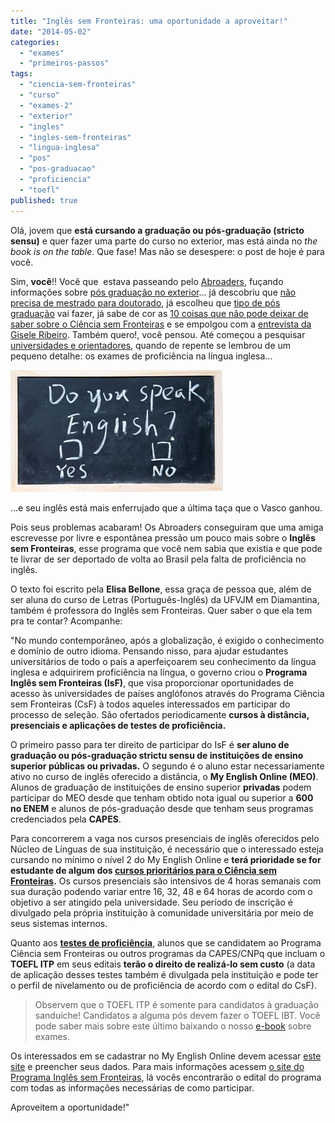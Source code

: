 ```yaml
---
title: "Inglês sem Fronteiras: uma oportunidade a aproveitar!"
date: "2014-05-02"
categories: 
  - "exames"
  - "primeiros-passos"
tags: 
  - "ciencia-sem-fronteiras"
  - "curso"
  - "exames-2"
  - "exterior"
  - "ingles"
  - "ingles-sem-fronteiras"
  - "lingua-inglesa"
  - "pos"
  - "pos-graduacao"
  - "proficiencia"
  - "toefl"
published: true
---
```


Olá, jovem que **está cursando a graduação ou pós-graduação (stricto sensu)** e quer fazer uma parte do curso no exterior, mas está ainda no _the book is on the table_. Que fase! Mas não se desespere: o post de hoje é para você.

Sim, **você**!! Você que  estava passeando pelo [Abroaders](http://www.abroaders.com.br/welcome/ "Welcome to Abroaders: o seu novo guia sobre como estudar no exterior"), fuçando informações sobre [pós graduação no exterior](http://www.abroaders.com.br/porque-fazer-pos/ "Pós-graduação nos EUA: saiba se deve tentar e por quê")... já descobriu que [não precisa de mestrado para doutorado](http://www.abroaders.com.br/doutorado-sem-mestrado-real-life-just-fantasy/ "Doutorado sem Mestrado, is this the real life… is this just fantasy ?"), já escolheu que [tipo de pós graduação](http://www.abroaders.com.br/graus-de-formacao/ "Undergraduate Degree, Graduate Degree, Master, Doctorate (PhD): entenda de uma vez por todas as categorias de formação do ensino superior nos EUA") vai fazer, já sabe de cor as [10 coisas que não pode deixar de saber sobre o Ciência sem Fronteiras](http://www.abroaders.com.br/10-coisas-que-voce-deve-saber-sobre-o-programa-ciencia-sem-fronteiras/ "10 coisas que você deve saber sobre o programa Ciência sem Fronteiras") e se empolgou com a [entrevista da Gisele Ribeiro](http://www.abroaders.com.br/vida-durante-o-doutorado/ "PhD nos EUA: Existe vida durante o doutorado?"). Também quero!, você pensou. Até começou a pesquisar [universidades e orientadores](http://www.abroaders.com.br/universidades-e-orientadores/ "Pós-graduação no exterior: encontrando universidades e orientadores passo-a-passo"), quando de repente se lembrou de um pequeno detalhe: os exames de proficiência na língua inglesa...

[![IsF](/images/estudantes-podem-inscrever-programa-ingles-sem-fronteiras-noticias.jpg)](http://www.abroaders.com.br/wp-content/uploads/2014/05/estudantes-podem-inscrever-programa-ingles-sem-fronteiras-noticias.jpg)

...e seu inglês está mais enferrujado que a última taça que o Vasco ganhou.

Pois seus problemas acabaram! Os Abroaders conseguiram que uma amiga escrevesse por livre e espontânea pressão um pouco mais sobre o **Inglês sem Fronteiras**, esse programa que você nem sabia que existia e que pode te livrar de ser deportado de volta ao Brasil pela falta de proficiência no inglês.

O texto foi escrito pela **Elisa Bellone**, essa graça de pessoa que, além de ser aluna do curso de Letras (Português-Inglês) da UFVJM em Diamantina, também é professora do Inglês sem Fronteiras. Quer saber o que ela tem pra te contar? Acompanhe:

"No mundo contemporâneo, após a globalização, é exigido o conhecimento e domínio de outro idioma. Pensando nisso, para ajudar estudantes universitários de todo o país a aperfeiçoarem seu conhecimento da língua inglesa e adquirirem proficiência na língua, o governo criou o **Programa Inglês sem Fronteiras (IsF)**, que visa proporcionar oportunidades de acesso às universidades de países anglófonos através do Programa Ciência sem Fronteiras (CsF) à todos aqueles interessados em participar do processo de seleção. São ofertados periodicamente **cursos à distância, presenciais e aplicações de testes de proficiência.**

O primeiro passo para ter direito de participar do IsF é **ser aluno de graduação ou pós-graduação strictu sensu de instituições de ensino superior públicas ou privadas.** O segundo é o aluno estar necessariamente ativo no curso de inglês oferecido a distância, o **My English Online (MEO)**. Alunos de graduação de instituições de ensino superior **privadas** podem participar do MEO desde que tenham obtido nota igual ou superior a **600 no ENEM** e alunos de pós-graduação desde que tenham seus programas credenciados pela **CAPES**.

Para concorrerem a vaga nos cursos presenciais de inglês oferecidos pelo Núcleo de Línguas de sua instituição, é necessário que o interessado esteja cursando no mínimo o nível 2 do My English Online e **terá prioridade se for estudante de algum dos [cursos prioritários para o Ciência sem Fronteiras](https://www.cienciasemfronteiras.gov.br/web/csf/areas-contempladas "Áreas contempladas pelo CsF").** Os cursos presenciais são intensivos de 4 horas semanais com sua duração podendo variar entre 16, 32, 48 e 64 horas de acordo com o objetivo a ser atingido pela universidade. Seu período de inscrição é divulgado pela própria instituição à comunidade universitária por meio de seus sistemas internos.

Quanto aos [**testes de proficiência**](http://www.abroaders.com.br/principais-exames/ "Os principais exames exigidos para a sua pós-graduação no exterior"), alunos que se candidatem ao Programa Ciência sem Fronteiras ou outros programas da CAPES/CNPq que incluam o **TOEFL ITP** em seus editais **terão o direito de realizá-lo sem custo** (a data de aplicação desses testes também é divulgada pela instituição e pode ter o perfil de nivelamento ou de proficiência de acordo com o edital do CsF).

> Observem que o TOEFL ITP é somente para candidatos à graduação sanduíche! Candidatos a alguma pós devem fazer o TOEFL IBT. Você pode saber mais sobre este último baixando o nosso [e-book](http://conteudo.abroaders.com.br/guia-pratico-exames) sobre exames.

Os interessados em se cadastrar no My English Online devem acessar [este site](http://myenglishonline.com.br) e preencher seus dados. Para mais informações acessem [o site do Programa Inglês sem Fronteiras](http://isf.mec.gov.br/ "Inglês sem Fronteiras"), lá vocês encontrarão o edital do programa com todas as informações necessárias de como participar.

Aproveitem a oportunidade!"
